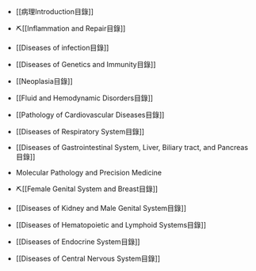 - [[病理Introduction目錄]]
- ⛏️[[Inflammation and Repair目錄]]
- [[Diseases of infection目錄]]
- [[Diseases of Genetics and Immunity目錄]]
- [[Neoplasia目錄]]
- [[Fluid and Hemodynamic Disorders目錄]]
- [[Pathology of Cardiovascular Diseases目錄]]

- [[Diseases of Respiratory System目錄]]
- [[Diseases of Gastrointestinal System, Liver, Biliary tract, and Pancreas目錄]]
- Molecular Pathology and Precision Medicine
- ⛏️[[Female Genital System and Breast目錄]]
- [[Diseases of Kidney and Male Genital System目錄]]
- [[Diseases of Hematopoietic and Lymphoid Systems目錄]]
- [[Diseases of Endocrine System目錄]]
- [[Diseases of Central Nervous System目錄]]